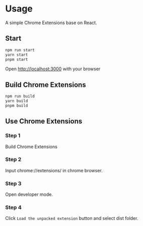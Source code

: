 # Usage

A simple Chrome Extensions base on React.

## Start

```js
npm run start
yarn start
pnpm start
```

Open <http://localhost:3000> with your browser

## Build Chrome Extensions

```js
npm run build
yarn build
pnpm build
```

## Use Chrome Extensions

### Step 1

Build Chrome Extensions

### Step 2

Input chrome://extensions/ in chrome browser.

### Step 3

Open developer mode.

### Step 4

Click `Load the unpacked extension` button and select dist folder.
